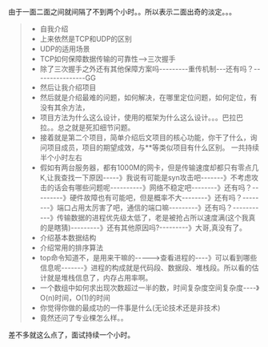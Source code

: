 由于一面二面之间就间隔了不到两个小时。。所以表示二面出奇的淡定。。。

> - 自我介绍
> - 上来依然是TCP和UDP的区别
> - UDP的适用场景
> - TCP如何保障数据传输的可靠性-->三次握手
> - 除了三次握手之外还有其他保障方案吗---------重传机制---还有吗？----------------GG
> - 然后让我介绍项目
> - 然后就是介绍最难的问题，如何解决，在哪里定位问题，如何定位，有没有其余方法，
> - 项目方法为什么这么设计，使用的框架为什么这么设计。。。巴拉巴拉。。总之就是死扣细节问题。
> - 接着就是第二个项目，简单介绍后文项目的核心功能，你干了什么，询问项目成员，项目的期望成效，与**等类似项目有什么区别。   一共持续半个小时左右
> - 假如有两台服务器，都有1000M的网卡，但是传输速度却都只有零点几K,让我查找一下原因-----》我说有可能是syn攻击吧-------》不考虑攻击的话会有哪些问题呢----------》网络不稳定吧--------》还有吗？---------》硬件故障也有可能吧，但是概率不大--------》还有吗？--------》端口占用太厉害了吧，通信的端口嘛---------》还有吗？-----------》传输数据的进程优先级太低了，老是被抢占所以速度满(这个我真的是瞎猜)---------》还有其他原因吗?---------》大哥,真没有了。
> - 介绍基本数据结构
> - 介绍常用的排序算法
> - top命令知道不，是用来干嘛的----->查看进程的----》可以看到哪些信息呢-------》进程的构成就是代码段、数据段、堆栈段。所以看的估计就是堆栈信息了，内存占用率啊。
> - 一个数组中如何求出现次数超过一半的数，时间复杂度空间复杂度----》O(n)时间，O(1)的时间
> - 你觉得你做的最成功的一件事是什么(无论技术还是非技术)
> - 竟然还问了专业棵怎么样。。


差不多就这么点了，面试持续一个小时。
